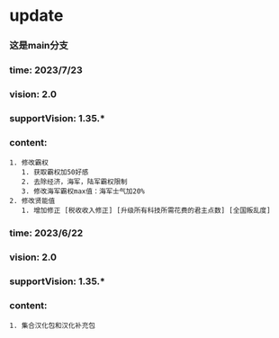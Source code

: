 # update 
### 这是main分支

### time: 2023/7/23
### vision: 2.0
### supportVision: 1.35.\*
### content:
    1. 修改霸权
       1. 获取霸权加50好感
       2. 去除经济，海军，陆军霸权限制
       3. 修改海军霸权max值：海军士气加20%
    2. 修改贤能值
       1. 增加修正 [税收收入修正] [升级所有科技所需花费的君主点数] [全国叛乱度]


### time: 2023/6/22
### vision: 2.0
### supportVision: 1.35.\*
### content:
    1. 集合汉化包和汉化补充包